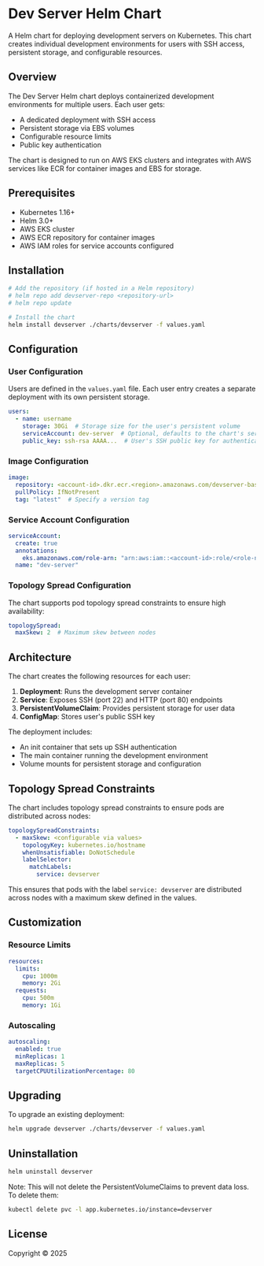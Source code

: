 # Dev Server Helm Chart

A Helm chart for deploying development servers on Kubernetes. This chart creates individual development environments for users with SSH access, persistent storage, and configurable resources.

## Overview

The Dev Server Helm chart deploys containerized development environments for multiple users. Each user gets:

- A dedicated deployment with SSH access
- Persistent storage via EBS volumes
- Configurable resource limits
- Public key authentication

The chart is designed to run on AWS EKS clusters and integrates with AWS services like ECR for container images and EBS for storage.

## Prerequisites

- Kubernetes 1.16+
- Helm 3.0+
- AWS EKS cluster
- AWS ECR repository for container images
- AWS IAM roles for service accounts configured

## Installation

```bash
# Add the repository (if hosted in a Helm repository)
# helm repo add devserver-repo <repository-url>
# helm repo update

# Install the chart
helm install devserver ./charts/devserver -f values.yaml
```

## Configuration

### User Configuration

Users are defined in the `values.yaml` file. Each user entry creates a separate deployment with its own persistent storage.

```yaml
users:
  - name: username
    storage: 30Gi  # Storage size for the user's persistent volume
    serviceAccount: dev-server  # Optional, defaults to the chart's service account
    public_key: ssh-rsa AAAA...  # User's SSH public key for authentication
```

### Image Configuration

```yaml
image:
  repository: <account-id>.dkr.ecr.<region>.amazonaws.com/devserver-base-image
  pullPolicy: IfNotPresent
  tag: "latest"  # Specify a version tag
```

### Service Account Configuration

```yaml
serviceAccount:
  create: true
  annotations:
    eks.amazonaws.com/role-arn: "arn:aws:iam::<account-id>:role/<role-name>"
  name: "dev-server"
```

### Topology Spread Configuration

The chart supports pod topology spread constraints to ensure high availability:

```yaml
topologySpread:
  maxSkew: 2  # Maximum skew between nodes
```

## Architecture

The chart creates the following resources for each user:

1. **Deployment**: Runs the development server container
2. **Service**: Exposes SSH (port 22) and HTTP (port 80) endpoints
3. **PersistentVolumeClaim**: Provides persistent storage for user data
4. **ConfigMap**: Stores user's public SSH key

The deployment includes:
- An init container that sets up SSH authentication
- The main container running the development environment
- Volume mounts for persistent storage and configuration

## Topology Spread Constraints

The chart includes topology spread constraints to ensure pods are distributed across nodes:

```yaml
topologySpreadConstraints:
  - maxSkew: <configurable via values>
    topologyKey: kubernetes.io/hostname
    whenUnsatisfiable: DoNotSchedule
    labelSelector:
      matchLabels:
        service: devserver
```

This ensures that pods with the label `service: devserver` are distributed across nodes with a maximum skew defined in the values.

## Customization

### Resource Limits

```yaml
resources:
  limits:
    cpu: 1000m
    memory: 2Gi
  requests:
    cpu: 500m
    memory: 1Gi
```

### Autoscaling

```yaml
autoscaling:
  enabled: true
  minReplicas: 1
  maxReplicas: 5
  targetCPUUtilizationPercentage: 80
```

## Upgrading

To upgrade an existing deployment:

```bash
helm upgrade devserver ./charts/devserver -f values.yaml
```

## Uninstallation

```bash
helm uninstall devserver
```

Note: This will not delete the PersistentVolumeClaims to prevent data loss. To delete them:

```bash
kubectl delete pvc -l app.kubernetes.io/instance=devserver
```

## License

Copyright © 2025
